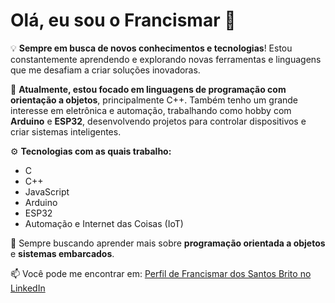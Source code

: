 # Olá, eu sou o Francismar 👋

💡 **Sempre em busca de novos conhecimentos e tecnologias**! Estou constantemente aprendendo e explorando novas ferramentas e linguagens que me desafiam a criar soluções inovadoras.

🚀 **Atualmente, estou focado em linguagens de programação com orientação a objetos**, principalmente C++. Também tenho um grande interesse em eletrônica e automação, trabalhando como hobby com **Arduino** e **ESP32**, desenvolvendo projetos para controlar dispositivos e criar sistemas inteligentes.

⚙️ **Tecnologias com as quais trabalho:**
- C
- C++
- JavaScript
- Arduino
- ESP32
- Automação e Internet das Coisas (IoT)

🌱 Sempre buscando aprender mais sobre **programação orientada a objetos** e **sistemas embarcados**.

📫 Você pode me encontrar em:
[Perfil de Francismar dos Santos Brito no LinkedIn](https://www.linkedin.com/in/francismar-dos-santos-brito-2368ba13a/)


